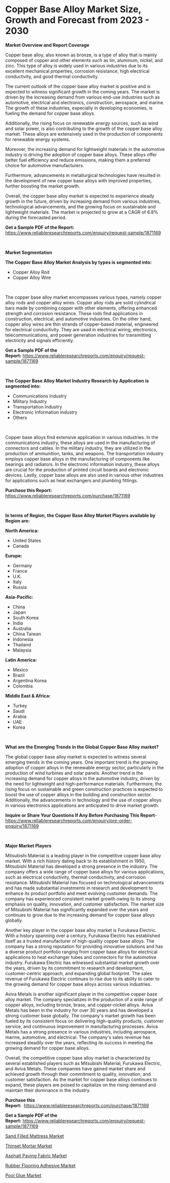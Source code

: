 <p><h1>Copper Base Alloy Market Size, Growth and Forecast from 2023 - 2030</h1></p><p><strong>Market Overview and Report Coverage</strong></p>
<p><p>Copper base alloy, also known as bronze, is a type of alloy that is mainly composed of copper and other elements such as tin, aluminum, nickel, and zinc. This type of alloy is widely used in various industries due to its excellent mechanical properties, corrosion resistance, high electrical conductivity, and good thermal conductivity.</p><p>The current outlook of the copper base alloy market is positive and is expected to witness significant growth in the coming years. The market is driven by the increasing demand from various end-use industries such as automotive, electrical and electronics, construction, aerospace, and marine. The growth of these industries, especially in developing economies, is fueling the demand for copper base alloys.</p><p>Additionally, the rising focus on renewable energy sources, such as wind and solar power, is also contributing to the growth of the copper base alloy market. These alloys are extensively used in the production of components for renewable energy systems.</p><p>Moreover, the increasing demand for lightweight materials in the automotive industry is driving the adoption of copper base alloys. These alloys offer better fuel efficiency and reduce emissions, making them a preferred choice for automotive manufacturers.</p><p>Furthermore, advancements in metallurgical technologies have resulted in the development of new copper base alloys with improved properties, further boosting the market growth.</p><p>Overall, the copper base alloy market is expected to experience steady growth in the future, driven by increasing demand from various industries, technological advancements, and the growing focus on sustainable and lightweight materials. The market is projected to grow at a CAGR of 6.8% during the forecasted period.</p></p>
<p><strong>Get a Sample PDF of the Report:</strong> <a href="https://www.reliableresearchreports.com/enquiry/request-sample/1871169">https://www.reliableresearchreports.com/enquiry/request-sample/1871169</a></p>
<p>&nbsp;</p>
<p><strong>Market Segmentation</strong></p>
<p><strong>The Copper Base Alloy Market Analysis by types is segmented into:</strong></p>
<p><ul><li>Copper Alloy Rod</li><li>Copper Alloy Wire</li></ul></p>
<p>&nbsp;</p>
<p><p>The copper base alloy market encompasses various types, namely copper alloy rods and copper alloy wires. Copper alloy rods are solid cylindrical bars made by combining copper with other elements, offering enhanced strength and corrosion resistance. These rods find applications in construction, electrical, and automotive industries. On the other hand, copper alloy wires are thin strands of copper-based material, engineered for electrical conductivity. They are used in electrical wiring, electronics, telecommunications, and power generation industries for transmitting electricity and signals efficiently.</p></p>
<p><strong>Get a Sample PDF of the Report:</strong>&nbsp;<a href="https://www.reliableresearchreports.com/enquiry/request-sample/1871169">https://www.reliableresearchreports.com/enquiry/request-sample/1871169</a></p>
<p>&nbsp;</p>
<p><strong>The Copper Base Alloy Market Industry Research by Application is segmented into:</strong></p>
<p><ul><li>Communications Industry</li><li>Military Industry</li><li>Transportation Industry</li><li>Electronic Information Industry</li><li>Others</li></ul></p>
<p>&nbsp;</p>
<p><p>Copper base alloys find extensive application in various industries. In the communications industry, these alloys are used in the manufacturing of connectors and cables. In the military industry, they are utilized in the production of ammunition, tanks, and weapons. The transportation industry employs copper base alloys in the manufacturing of components like bearings and radiators. In the electronic information industry, these alloys are crucial for the production of printed circuit boards and electronic devices. Lastly, copper base alloys are also used in various other industries for applications such as heat exchangers and plumbing fittings.</p></p>
<p><strong>Purchase this Report:</strong>&nbsp; <a href="https://www.reliableresearchreports.com/purchase/1871169">https://www.reliableresearchreports.com/purchase/1871169</a></p>
<p>&nbsp;</p>
<p><strong>In terms of Region, the Copper Base Alloy Market Players available by Region are:</strong></p>
<p>
    <p> <strong> North America: </strong>
        <ul>
            <li>United States</li>
            <li>Canada</li>
        </ul>
        </p> 
    <p> <strong> Europe: </strong>
        <ul>
            <li>Germany</li>
            <li>France</li>
            <li>U.K.</li>
            <li>Italy</li>
            <li>Russia</li>
        </ul>
        </p> 
    <p> <strong> Asia-Pacific: </strong>
        <ul>
            <li>China</li>
            <li>Japan</li>
            <li>South Korea</li>
            <li>India</li>
            <li>Australia</li>
            <li>China Taiwan</li>
            <li>Indonesia</li>
            <li>Thailand</li>
            <li>Malaysia</li>
        </ul>
        </p> 
    <p> <strong> Latin America: </strong>
        <ul>
            <li>Mexico</li>
            <li>Brazil</li>
            <li>Argentina Korea</li>
            <li>Colombia</li>
        </ul>
        </p> 
    <p> <strong> Middle East & Africa: </strong>
        <ul>
            <li>Turkey</li>
            <li>Saudi</li>
            <li>Arabia</li>
            <li>UAE</li>
            <li>Korea</li>
        </ul>
    </p>
    </p>
<p>&nbsp;</p>
<p><strong>What are the Emerging Trends in the Global Copper Base Alloy market?</strong></p>
<p><p>The global copper base alloy market is expected to witness several emerging trends in the coming years. One important trend is the growing adoption of copper alloys in the renewable energy sector, particularly in the production of wind turbines and solar panels. Another trend is the increasing demand for copper alloys in the automotive industry, driven by the need for lightweight and high-performance materials. Furthermore, the rising focus on sustainable and green construction practices is expected to boost the use of copper alloys in the building and construction sector. Additionally, the advancements in technology and the use of copper alloys in various electronics applications are anticipated to drive market growth.</p></p>
<p><strong>Inquire or Share Your Questions If Any Before Purchasing This Report</strong>- <a href="https://www.reliableresearchreports.com/enquiry/pre-order-enquiry/1871169">https://www.reliableresearchreports.com/enquiry/pre-order-enquiry/1871169</a></p>
<p>&nbsp;</p>
<p><strong>Major Market Players</strong></p>
<p><p>Mitsubishi Material is a leading player in the competitive copper base alloy market. With a rich history dating back to its establishment in 1950, Mitsubishi Material has developed a strong presence in the industry. The company offers a wide range of copper base alloys for various applications, such as electrical conductivity, thermal conductivity, and corrosion resistance. Mitsubishi Material has focused on technological advancements and has made substantial investments in research and development to enhance its product portfolio and meet evolving customer demands. The company has experienced consistent market growth owing to its strong emphasis on quality, innovation, and customer satisfaction. The market size of Mitsubishi Material has significantly expanded over the years and continues to grow due to the increasing demand for copper base alloys globally.</p><p>Another key player in the copper base alloy market is Furukawa Electric. With a history spanning over a century, Furukawa Electric has established itself as a trusted manufacturer of high-quality copper base alloys. The company has a strong reputation for providing innovative solutions and has a diverse product portfolio ranging from copper base alloys for electrical applications to heat exchanger tubes and connectors for the automotive industry. Furukawa Electric has witnessed substantial market growth over the years, driven by its commitment to research and development, customer-centric approach, and expanding global footprint. The sales revenue of Furukawa Electric continues to rise due to its ability to cater to the growing demand for copper base alloys across various industries.</p><p>Aviva Metals is another significant player in the competitive copper base alloy market. The company specializes in the production of a wide range of copper alloys, including bronze, brass, and copper-nickel alloys. Aviva Metals has been in the industry for over 30 years and has developed a strong customer base globally. The company's market growth has been fueled by its consistent focus on delivering high-quality products, customer service, and continuous improvement in manufacturing processes. Aviva Metals has a strong presence in various industries, including aerospace, marine, automotive, and electrical. The company's sales revenue has increased steadily over the years, reflecting its success in meeting the growing demand for copper base alloys.</p><p>Overall, the competitive copper base alloy market is characterized by several established players such as Mitsubishi Material, Furukawa Electric, and Aviva Metals. These companies have gained market share and achieved growth through their commitment to quality, innovation, and customer satisfaction. As the market for copper base alloys continues to expand, these players are poised to capitalize on the rising demand and maintain their dominance in the industry.</p></p>
<p><strong>Purchase this Report:</strong>&nbsp;&nbsp;<a href="https://www.reliableresearchreports.com/purchase/1871169">https://www.reliableresearchreports.com/purchase/1871169</a></p>
<p></p>
<p><strong>Get a Sample PDF of the Report:</strong>&nbsp;<a href="https://www.reliableresearchreports.com/enquiry/request-sample/1871169">https://www.reliableresearchreports.com/enquiry/request-sample/1871169</a></p>
<p><p><a href="https://github.com/sofyaavrova/Market-Research-Report-List-1/blob/main/sand-filled-mattress-market.md">Sand Filled Mattress Market</a></p><p><a href="https://github.com/zebdakicsin/Market-Research-Report-List-1/blob/main/thinset-mortar-market.md">Thinset Mortar Market</a></p><p><a href="https://github.com/merzlyukov93/Market-Research-Report-List-1/blob/main/asphalt-paving-fabric-market.md">Asphalt Paving Fabric Market</a></p><p><a href="https://github.com/kholmovskayalyudmila/Market-Research-Report-List-1/blob/main/rubber-flooring-adhesive-market.md">Rubber Flooring Adhesive Market</a></p><p><a href="https://github.com/melchekhinf/Market-Research-Report-List-1/blob/main/pool-glue-market.md">Pool Glue Market</a></p></p>